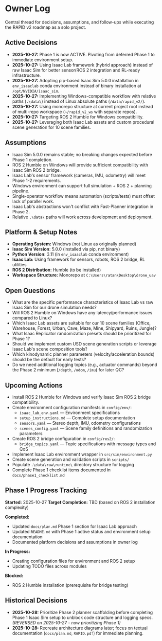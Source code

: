 # Owner Log

Central thread for decisions, assumptions, and follow-ups while executing the RAPID v2 roadmap as a solo project.

## Active Decisions
- **2025-10-27:** Phase 1 is now ACTIVE. Pivoting from deferred Phase 1 to immediate environment setup.
- **2025-10-27:** Using Isaac Lab framework (hybrid approach) instead of raw Isaac Sim for better sensor/ROS 2 integration and RL-ready infrastructure.
- **2025-10-27:** Adopting pip-based Isaac Sim 5.0.0 installation in `env_isaaclab` conda environment instead of binary installation at `/opt/NVIDIA/isaac_sim`.
- **2025-10-27:** Implementing Windows-compatible workflow with relative paths (`.\data\`) instead of Linux absolute paths (`/data/rapid_v2/`).
- **2025-10-27:** Using monorepo structure at current project root instead of multi-repo workspace (`~/rapid_v2_ws` with separate repos).
- **2025-10-27:** Targeting ROS 2 Humble for Windows compatibility.
- **2025-10-27:** Leveraging both Isaac Lab assets and custom procedural scene generation for 10 scene families.

## Assumptions
- Isaac Sim 5.0.0 remains stable; no breaking changes expected before Phase 1 completion.
- ROS 2 Humble on Windows will provide sufficient compatibility with Isaac Sim ROS 2 bridge.
- Isaac Lab's sensor framework (cameras, IMU, odometry) will meet Phase 1-2 requirements.
- Windows environment can support full simulation + ROS 2 + planning pipeline.
- Single-operator workflow means automation (scripts/tests) must offset lack of parallel work.
- Isaac Lab's abstractions won't conflict with Fast-Planner integration in Phase 2.
- Relative `.\data\` paths will work across development and deployment.

## Platform & Setup Notes
- **Operating System:** Windows (not Linux as originally planned)
- **Isaac Sim Version:** 5.0.0 (installed via pip, not binary)
- **Python Version:** 3.11 (in `env_isaaclab` conda environment)
- **Isaac Lab:** Using framework for sensors, robots, ROS 2 bridge, RL utilities
- **ROS 2 Distribution:** Humble (to be installed)
- **Workspace Structure:** Monorepo at `C:\Users\ratan\Desktop\drone_uav`

## Open Questions
- What are the specific performance characteristics of Isaac Lab vs raw Isaac Sim for our drone simulation needs?
- Will ROS 2 Humble on Windows have any latency/performance issues compared to Linux?
- Which Isaac Lab assets are suitable for our 10 scene families (Office, Warehouse, Forest, Urban, Cave, Maze, Mine, Shipyard, Ruins, Jungle)?
- What Isaac Replicator randomization presets should be prioritized for Phase 1?
- Should we implement custom USD scene generation scripts or leverage Isaac Lab's scene composition tools?
- Which kinodynamic planner parameters (velocity/acceleration bounds) should be the default for early tests?
- Do we need additional logging topics (e.g., actuator commands) beyond the Phase 2 minimum (`/depth`, `/odom`, `/imu`) for later QC?

## Upcoming Actions
- Install ROS 2 Humble for Windows and verify Isaac Sim ROS 2 bridge compatibility.
- Create environment configuration manifests in `config/env/`:
  - `isaac_lab_env.yaml` — Environment specifications
  - `setup_instructions.md` — Complete setup documentation
  - `sensors.yaml` — Stereo depth, IMU, odometry configurations
  - `scenes_config.yaml` — Scene family definitions and randomization parameters
- Create ROS 2 bridge configuration in `config/ros2/`:
  - `bridge_topics.yaml` — Topic specifications with message types and QoS
- Implement Isaac Lab environment wrapper in `src/sim/environment.py`
- Create scene generation and validation scripts in `scripts/`
- Populate `.\data\raw\runtime\` directory structure for logging
- Complete Phase 1 checklist items documented in `docs/phase1_checklist.md`

## Phase 1 Progress Tracking
**Started:** 2025-10-27
**Target Completion:** TBD (based on ROS 2 installation complexity)

**Completed:**
- Updated `docs/plan.md` Phase 1 section for Isaac Lab approach
- Updated `README.md` with Phase 1 active status and environment setup documentation
- Documented platform decisions and assumptions in owner log

**In Progress:**
- Creating configuration files for environment and ROS 2 setup
- Updating TODO files across modules

**Blocked:**
- ROS 2 Humble installation (prerequisite for bridge testing)

## Historical Decisions
- **2025-10-28:** Prioritize Phase 2 planner scaffolding before completing Phase 1 Isaac Sim setup to unblock code structure and logging specs. *(REVERSED on 2025-10-27 - now prioritizing Phase 1)*
- **2025-10-28:** Recreate architecture diagrams later; focus on textual documentation (`docs/plan.md`, `RAPID.pdf`) for immediate planning.
